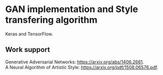 # GAN implementation and Style transfering algorithm

Keras and TensorFlow.

## Work support

Generative Adversarial Networks: https://arxiv.org/abs/1406.2661.  
A Neural Algorithm of Artistic Style: https://arxiv.org/pdf/1508.06576.pdf.
